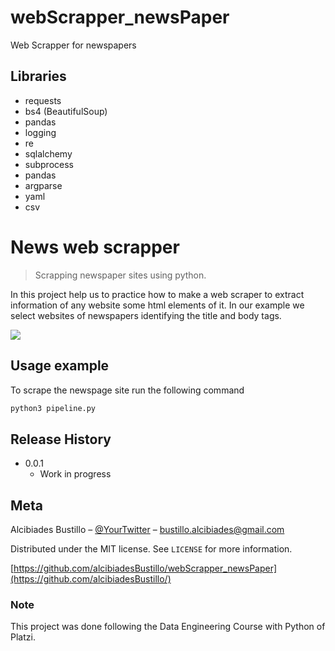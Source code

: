 # webScrapper_newsPaper
Web Scrapper for newspapers


## Libraries
- requests
- bs4 (BeautifulSoup)
- pandas
- logging
- re
- sqlalchemy
- subprocess
- pandas
- argparse
- yaml
- csv

# News web scrapper
> Scrapping newspaper sites using python.

In this project help us to practice how to make a web scraper to extract information of any website some html elements of it.
In our example we select websites of newspapers identifying the title and body tags.

![](header.png)

## Usage example

To scrape the newspage site run the following command

```sh
python3 pipeline.py
```

## Release History

* 0.0.1
    * Work in progress

## Meta

Alcibiades Bustillo – [@YourTwitter](https://twitter.com/albuzar) – bustillo.alcibiades@gmail.com

Distributed under the MIT license. See ``LICENSE`` for more information.

[https://github.com/alcibiadesBustillo/webScrapper_newsPaper](https://github.com/alcibiadesBustillo/)

### Note
This project was done following the Data Engineering Course with Python of Platzi.
